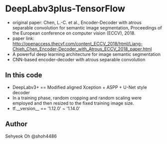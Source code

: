 # DeepLabv3plus-TensorFlow
- original paper: Chen, L.-C. et al., Encoder-Decoder with atrous separable convolution for semantic image segmentation, Proceedings of the European conference on computer vision (ECCV), 2018.
- paper link: http://openaccess.thecvf.com/content_ECCV_2018/html/Liang-Chieh_Chen_Encoder-Decoder_with_Atrous_ECCV_2018_paper.html
- A powerful deep learning architecture for image semantic segmentation
- CNN-based encoder-decoder with atrous separable convolution
## In this code
- DeepLabv3+ == Modified aligned Xception + ASPP + U-Net style decoder
- In a training phase, random cropping and random scaling were employed and then resized to the fixed training image size.
- tf.\_\_version\_\_ == '1.12.0' ~ '1.14.0'
## Author
Sehyeok Oh @shoh4486
